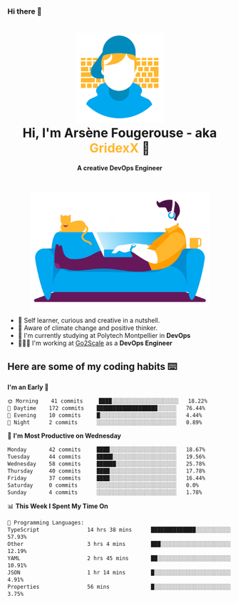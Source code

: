 ### Hi there 👋

<!--
**GridexX/gridexx** is a ✨ _special_ ✨ repository because its `README.md` (this file) appears on your GitHub profile.

Here are some ideas to get you started:

- 🔭 I’m currently working on ...
- 🌱 I’m currently learning ...
- 👯 I’m looking to collaborate on ...
- 🤔 I’m looking for help with ...
- 💬 Ask me about ...
- 📫 How to reach me: ...
- 😄 Pronouns: ...
- ⚡ Fun fact: ...
-->


<!-- Header -->
<h1 align="center">
  <img src="./images/user_profile.png" width="200">
  <br>
  Hi, I'm Arsène Fougerouse - aka <span style="color:#ffb72e">GridexX</span> 👋
</h1>


<p align="center">
  <b>A creative DevOps Engineer </b>
</p>
<br/>
<p align="center">
  <img src="./images/man_couch.png" width="400">
</p>

- 🎨 Self learner, curious and creative in a nutshell. 
- 🌱 Aware of climate change and positive thinker.
- 📕 I'm currently studying at Polytech Montpellier in **DevOps**
- 👨🏻‍💻 I'm working at [Go2Scale](r2devops.io) as a **DevOps Engineer**


## Here are some of my coding habits ⌨️

<!-- Add a section about tech and Ops stack
  Like this one : https://github.com/Xanthus58#-tech-stack
-->
<!--START_SECTION:waka-->
**I'm an Early 🐤** 

```text
🌞 Morning    41 commits     ████░░░░░░░░░░░░░░░░░░░░░   18.22% 
🌆 Daytime    172 commits    ███████████████████░░░░░░   76.44% 
🌃 Evening    10 commits     █░░░░░░░░░░░░░░░░░░░░░░░░   4.44% 
🌙 Night      2 commits      ░░░░░░░░░░░░░░░░░░░░░░░░░   0.89%

```
📅 **I'm Most Productive on Wednesday** 

```text
Monday       42 commits     ████░░░░░░░░░░░░░░░░░░░░░   18.67% 
Tuesday      44 commits     █████░░░░░░░░░░░░░░░░░░░░   19.56% 
Wednesday    58 commits     ██████░░░░░░░░░░░░░░░░░░░   25.78% 
Thursday     40 commits     ████░░░░░░░░░░░░░░░░░░░░░   17.78% 
Friday       37 commits     ████░░░░░░░░░░░░░░░░░░░░░   16.44% 
Saturday     0 commits      ░░░░░░░░░░░░░░░░░░░░░░░░░   0.0% 
Sunday       4 commits      ░░░░░░░░░░░░░░░░░░░░░░░░░   1.78%

```


📊 **This Week I Spent My Time On** 

```text
💬 Programming Languages: 
TypeScript               14 hrs 38 mins      ██████████████░░░░░░░░░░░   57.93% 
Other                    3 hrs 4 mins        ███░░░░░░░░░░░░░░░░░░░░░░   12.19% 
YAML                     2 hrs 45 mins       ██░░░░░░░░░░░░░░░░░░░░░░░   10.91% 
JSON                     1 hr 14 mins        █░░░░░░░░░░░░░░░░░░░░░░░░   4.91% 
Properties               56 mins             █░░░░░░░░░░░░░░░░░░░░░░░░   3.75%

```


<!--END_SECTION:waka-->
